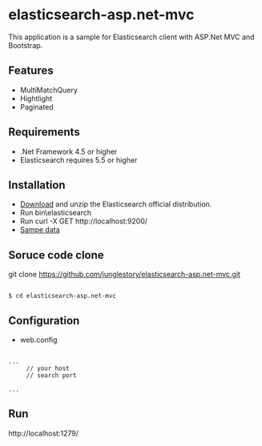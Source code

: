 # elasticsearch-asp.net-mvc
This application is a sample for Elasticsearch client with ASP.Net MVC and Bootstrap.

## Features
* MultiMatchQuery
* Hightlight
* Paginated

## Requirements
* .Net Framework 4.5 or higher
* Elasticsearch requires 5.5 or higher

## Installation
* [Download](https://www.elastic.co/downloads/elasticsearch) and unzip the Elasticsearch official distribution.
* Run bin\elasticsearch
* Run curl -X GET http://localhost:9200/
* [Sampe data](https://github.com/junglestory/scrape_blog_crawler)

## Soruce code clone
git clone https://github.com/junglestory/elasticsearch-asp.net-mvc.git
<pre><code>
$ cd elasticsearch-asp.net-mvc
</code></pre>

## Configuration
* web.config
<pre><code>
...<appSettings>
    <add key="SearchServer" value="http://localhost" /> // your host
    <add key="SearchPort" value="9200" /> // search port
    <add key="ListCount" value="10" /> 
</appSettings>...
</code></pre>

## Run
http://localhost:1279/
